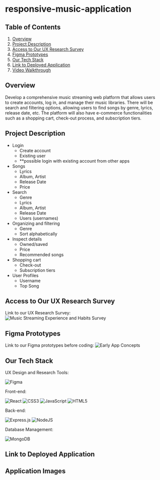 # responsive-music-application

## Table of Contents
1. [Overview](#Overview)
2. [Project Description](#Project-Description)
3. [Access to Our UX Research Survey](#Access-Our-UX-Research-Survey)
4. [Figma Prototypes](#Figma-Prototypes)
5. [Our Tech Stack](#Our-Tech-Stack)
6. [Link to Deployed Application](#Link-to-Deployed-Application)
7. [Video Walkthrough](#Video-Walkthrough)

## Overview

Develop a comprehensive music streaming web platform that allows users to create accounts, log in, and manage their music libraries. There will be search and filtering options, allowing users to find songs by genre, lyrics, release date, etc. The platform will also have e-commerce functionalities such as a shopping cart, check-out process, and subscription tiers.

## Project Description

- Login
   - Create account
   - Existing user
   - **possible login with existing account from other apps
- Songs
   - Lyrics
   - Album, Artist
   - Release Date
   - Price
- Search
   - Genre
   - Lyrics
   - Album, Artist
   - Release Date
   - Users (usernames)
- Organizing and filtering
   - Genre
   - Sort alphabetically
- Inspect details
   - Owned/saved
   - Price
   - Recommended songs
- Shopping cart
   - Check-out 
   - Subscription tiers
- User Profiles 
   - Username
   - Top Song

## Access to Our UX Research Survey
Link to our UX Research Survey:
![Music Streaming Experience and Habits Survey](https://docs.google.com/forms/d/e/1FAIpQLSdlhO_tCgjRzPqiF3Nrh0CIGYTxJ2Rzk78__p57yMKQF6JG6A/viewform?usp=sf_link)

## Figma Prototypes
Link to our Figma prototypes before coding:
![Early App Concepts](https://www.figma.com/design/Rshx9rLqZSDbKyKyqeCJkM/Music-Application-Prototypes?node-id=0-1&node-type=canvas&t=UyN8dWxb0fBaK2jS-0)

## Our Tech Stack
UX Design and Research Tools:

![Figma](https://img.shields.io/badge/figma-%23F24E1E.svg?style=for-the-badge&logo=figma&logoColor=white)

Front-end:

![React](https://img.shields.io/badge/react-%2320232a.svg?style=for-the-badge&logo=react&logoColor=%2361DAFB) ![CSS3](https://img.shields.io/badge/css3-%231572B6.svg?style=for-the-badge&logo=css3&logoColor=white) ![JavaScript](https://img.shields.io/badge/javascript-%23323330.svg?style=for-the-badge&logo=javascript&logoColor=%23F7DF1E) ![HTML5](https://img.shields.io/badge/html5-%23E34F26.svg?style=for-the-badge&logo=html5&logoColor=white)

Back-end:

![Express.js](https://img.shields.io/badge/express.js-%23404d59.svg?style=for-the-badge&logo=express&logoColor=%2361DAFB) ![NodeJS](https://img.shields.io/badge/node.js-6DA55F?style=for-the-badge&logo=node.js&logoColor=white)

Database Management:

![MongoDB](https://img.shields.io/badge/MongoDB-%234ea94b.svg?style=for-the-badge&logo=mongodb&logoColor=white)

## Link to Deployed Application

## Application Images
